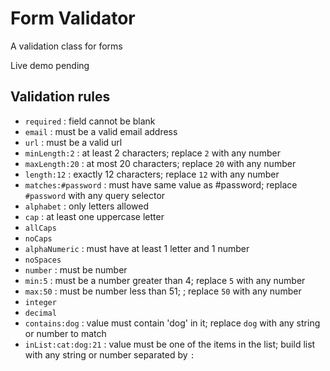# Form Validator

A validation class for forms

Live demo pending


## Validation rules

* `required` : field cannot be blank
* `email` : must be a valid email address
* `url` : must be a valid url
* `minLength:2` : at least 2 characters; replace `2` with any number
* `maxLength:20` : at most 20 characters; replace `20` with any number
* `length:12` : exactly 12 characters; replace `12` with any number
* `matches:#password` : must have same value as #password; replace `#password` with any query selector
* `alphabet` : only letters allowed
* `cap` : at least one uppercase letter
* `allCaps`
* `noCaps`
* `alphaNumeric` : must have at least 1 letter and 1 number
* `noSpaces`
* `number` : must be number
* `min:5` : must be a number greater than 4; replace `5` with any number
* `max:50` : must be number less than 51; ; replace `50` with any number
* `integer`
* `decimal`
* `contains:dog` : value must contain 'dog' in it; replace `dog` with any string or number to match
* `inList:cat:dog:21` : value must be one of the items in the list; build list with any string or number separated by `:`